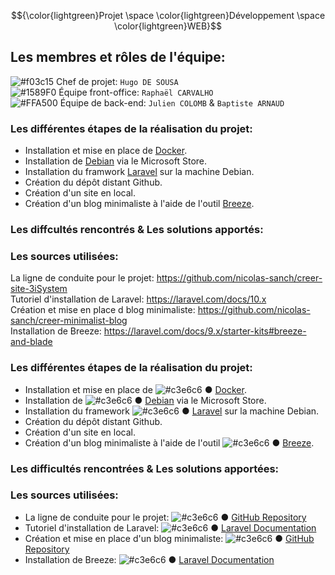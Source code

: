 $${\color{lightgreen}Projet \space \color{lightgreen}Développement \space \color{lightgreen}WEB}$$

## Les membres et rôles de l'équipe:

![#f03c15](https://via.placeholder.com/15/f03c15/000000?text=+) Chef de projet:  `Hugo DE SOUSA`  
![#1589F0](https://via.placeholder.com/15/1589F0/000000?text=+) Équipe front-office:  `Raphaël CARVALHO`  
![#FFA500](https://via.placeholder.com/15/FFA500/000000?text=+) Équipe de back-end:  `Julien COLOMB` &  `Baptiste ARNAUD`  

### Les différentes étapes de la réalisation du projet:
- Installation et mise en place de [Docker](https://www.docker.com).
- Installation de [Debian](https://apps.microsoft.com/detail/9MSVKQC78PK6?hl=fr-fr&gl=FR) via le Microsoft Store.
- Installation du framwork [Laravel](https://laravel.com) sur la machine Debian.
- Création du dépôt distant Github.
- Création d'un site en local.
- Création d'un blog minimaliste à l'aide de l'outil [Breeze](https://laravel.com/docs/9.x/starter-kits#breeze-and-blade).

### Les diffcultés rencontrés & Les solutions apportés:

### Les sources utilisées:
La ligne de conduite pour le projet: https://github.com/nicolas-sanch/creer-site-3iSystem  
Tutoriel d'installation de Laravel: https://laravel.com/docs/10.x  
Création et mise en place d blog minimaliste: https://github.com/nicolas-sanch/creer-minimalist-blog  
Installation de Breeze: https://laravel.com/docs/9.x/starter-kits#breeze-and-blade  

### Les différentes étapes de la réalisation du projet:
- Installation et mise en place de ![#c3e6c6](https://via.placeholder.com/15/c3e6c6/000000?text=+) &#x25cf; [Docker](https://www.docker.com).
- Installation de ![#c3e6c6](https://via.placeholder.com/15/c3e6c6/000000?text=+) &#x25cf; [Debian](https://apps.microsoft.com/detail/9MSVKQC78PK6?hl=fr-fr&gl=FR) via le Microsoft Store.
- Installation du framework ![#c3e6c6](https://via.placeholder.com/15/c3e6c6/000000?text=+) &#x25cf; [Laravel](https://laravel.com) sur la machine Debian.
- Création du dépôt distant Github.
- Création d'un site en local.
- Création d'un blog minimaliste à l'aide de l'outil ![#c3e6c6](https://via.placeholder.com/15/c3e6c6/000000?text=+) &#x25cf; [Breeze](https://laravel.com/docs/9.x/starter-kits#breeze-and-blade).

### Les difficultés rencontrées & Les solutions apportées:

### Les sources utilisées:
- La ligne de conduite pour le projet: ![#c3e6c6](https://via.placeholder.com/15/c3e6c6/000000?text=+) &#x25cf; [GitHub Repository](https://github.com/nicolas-sanch/creer-site-3iSystem)
- Tutoriel d'installation de Laravel: ![#c3e6c6](https://via.placeholder.com/15/c3e6c6/000000?text=+) &#x25cf; [Laravel Documentation](https://laravel.com/docs/10.x)
- Création et mise en place d'un blog minimaliste: ![#c3e6c6](https://via.placeholder.com/15/c3e6c6/000000?text=+) &#x25cf; [GitHub Repository](https://github.com/nicolas-sanch/creer-minimalist-blog)
- Installation de Breeze: ![#c3e6c6](https://via.placeholder.com/15/c3e6c6/000000?text=+) &#x25cf; [Laravel Documentation](https://laravel.com/docs/9.x/starter-kits#breeze-and-blade)
